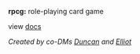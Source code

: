 **rpcg:** role-playing card game

view [docs](docs/README.md)

*Created by co-DMs [Duncan](https://github.com/DuncanUszkay1) and [Elliot](https://github.com/elliottomlinson)*
